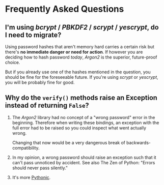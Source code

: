# Frequently Asked Questions

## I'm using *bcrypt* / *PBKDF2* / *scrypt* / *yescrypt*, do I need to migrate?

Using password hashes that aren't memory hard carries a certain risk but there's **no immediate danger or need for action**.
If however you are deciding how to hash password *today*, *Argon2* is the superior, future-proof choice.

But if you already use one of the hashes mentioned in the question, you should be fine for the foreseeable future.
If you're using *scrypt* or *yescrypt*, you will be probably fine for good.


## Why do the `verify()` methods raise an Exception instead of returning `False`?

1.  The *Argon2* library had no concept of a "wrong password" error in the beginning.
    Therefore when writing these bindings, an exception with the full error had to be raised so you could inspect what went actually wrong.

    Changing that now would be a very dangerous break of backwards-compatibility.

2.  In my opinion, a wrong password should raise an exception such that it can't pass unnoticed by accident.
    See also The Zen of Python: "Errors should never pass silently."

3.  It's more [Pythonic](https://docs.python.org/3/glossary.html#term-EAFP).
